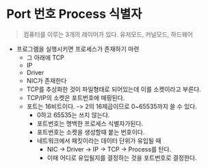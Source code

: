 # Port 번호 Process 식별자

> 컴퓨터를 이루는 3개의 레이어가 있다.
> 유저모드, 커널모드, 하드웨어

* 프로그램을 실행시키면 프로세스가 존재하기 마련
	* 그 아래에 TCP
	* IP
	* Driver
	* NIC가 존재한다
	* TCP를 추상화한 것이 파일형태로 되어있는데 이를 소켓이라고 부른다.
	* TCP/IP의 소켓은 포트번호에 매핑된다.
	* 포트는 16비트이다. -> 2의 16제곱이므로 0~65535까지 쓸 수 있다.
		* 0하고 65535는 쓰지 않는다.
		* 포트번호는 명백한 프로세스 식별자가된다.
		* 포트번호는 소켓을 생성할때 붙는 번호이다.
		* 네트워크에서 패킷이라는 데이터 단위가 유입될 때
			* NIC -> Driver -> IP -> TCP -> Process를 탄다.
			* 이때 어디로 유입될지를 결정하는 것을 포트번호로 결정한다.